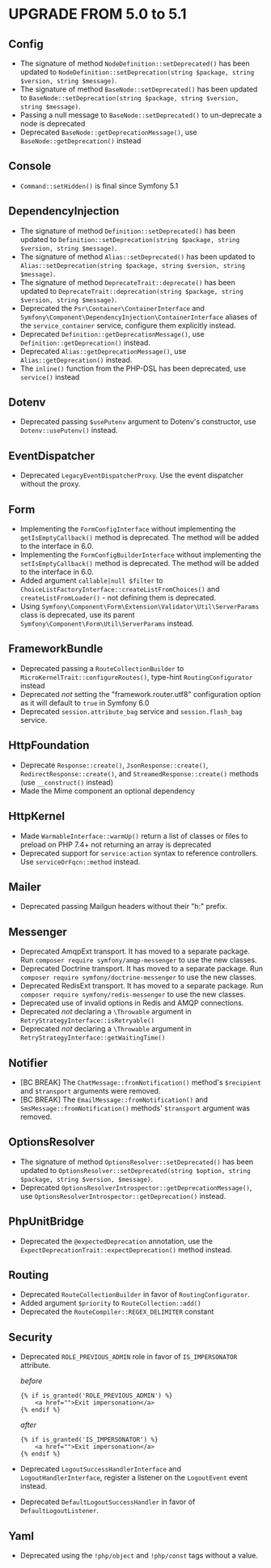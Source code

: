 UPGRADE FROM 5.0 to 5.1
=======================

Config
------

 * The signature of method `NodeDefinition::setDeprecated()` has been updated to `NodeDefinition::setDeprecation(string $package, string $version, string $message)`.
 * The signature of method `BaseNode::setDeprecated()` has been updated to `BaseNode::setDeprecation(string $package, string $version, string $message)`.
 * Passing a null message to `BaseNode::setDeprecated()` to un-deprecate a node is deprecated
 * Deprecated `BaseNode::getDeprecationMessage()`, use `BaseNode::getDeprecation()` instead

Console
-------

 * `Command::setHidden()` is final since Symfony 5.1

DependencyInjection
-------------------

 * The signature of method `Definition::setDeprecated()` has been updated to `Definition::setDeprecation(string $package, string $version, string $message)`.
 * The signature of method `Alias::setDeprecated()` has been updated to `Alias::setDeprecation(string $package, string $version, string $message)`.
 * The signature of method `DeprecateTrait::deprecate()` has been updated to `DeprecateTrait::deprecation(string $package, string $version, string $message)`.
 * Deprecated the `Psr\Container\ContainerInterface` and `Symfony\Component\DependencyInjection\ContainerInterface` aliases of the `service_container` service,
   configure them explicitly instead.
 * Deprecated `Definition::getDeprecationMessage()`, use `Definition::getDeprecation()` instead.
 * Deprecated `Alias::getDeprecationMessage()`, use `Alias::getDeprecation()` instead.
 * The `inline()` function from the PHP-DSL has been deprecated, use `service()` instead

Dotenv
------

 * Deprecated passing `$usePutenv` argument to Dotenv's constructor, use `Dotenv::usePutenv()` instead.

EventDispatcher
---------------

 * Deprecated `LegacyEventDispatcherProxy`. Use the event dispatcher without the proxy.

Form
----

 * Implementing the `FormConfigInterface` without implementing the `getIsEmptyCallback()` method
   is deprecated. The method will be added to the interface in 6.0.
 * Implementing the `FormConfigBuilderInterface` without implementing the `setIsEmptyCallback()` method
   is deprecated. The method will be added to the interface in 6.0.
 * Added argument `callable|null $filter` to `ChoiceListFactoryInterface::createListFromChoices()` and `createListFromLoader()` - not defining them is deprecated.
 * Using `Symfony\Component\Form\Extension\Validator\Util\ServerParams` class is deprecated, use its parent `Symfony\Component\Form\Util\ServerParams` instead.

FrameworkBundle
---------------

 * Deprecated passing a `RouteCollectionBuilder` to `MicroKernelTrait::configureRoutes()`, type-hint `RoutingConfigurator` instead
 * Deprecated *not* setting the "framework.router.utf8" configuration option as it will default to `true` in Symfony 6.0
 * Deprecated `session.attribute_bag` service and `session.flash_bag` service.

HttpFoundation
--------------

 * Deprecate `Response::create()`, `JsonResponse::create()`,
   `RedirectResponse::create()`, and `StreamedResponse::create()` methods (use
   `__construct()` instead)
 * Made the Mime component an optional dependency

HttpKernel
----------

 * Made `WarmableInterface::warmUp()` return a list of classes or files to preload on PHP 7.4+
   not returning an array is deprecated
 * Deprecated support for `service:action` syntax to reference controllers. Use `serviceOrFqcn::method` instead.

Mailer
------

 * Deprecated passing Mailgun headers without their "h:" prefix.

Messenger
---------

 * Deprecated AmqpExt transport. It has moved to a separate package. Run `composer require symfony/amqp-messenger` to use the new classes.
 * Deprecated Doctrine transport. It has moved to a separate package. Run `composer require symfony/doctrine-messenger` to use the new classes.
 * Deprecated RedisExt transport. It has moved to a separate package. Run `composer require symfony/redis-messenger` to use the new classes.
 * Deprecated use of invalid options in Redis and AMQP connections.
 * Deprecated *not* declaring a `\Throwable` argument in `RetryStrategyInterface::isRetryable()`
 * Deprecated *not* declaring a `\Throwable` argument in `RetryStrategyInterface::getWaitingTime()`

Notifier
--------

 * [BC BREAK] The `ChatMessage::fromNotification()` method's `$recipient` and `$transport`
   arguments were removed.
 * [BC BREAK] The `EmailMessage::fromNotification()` and `SmsMessage::fromNotification()`
   methods' `$transport` argument was removed.

OptionsResolver
---------------

 * The signature of method `OptionsResolver::setDeprecated()` has been updated to `OptionsResolver::setDeprecated(string $option, string $package, string $version, $message)`.
 * Deprecated `OptionsResolverIntrospector::getDeprecationMessage()`, use `OptionsResolverIntrospector::getDeprecation()` instead.

PhpUnitBridge
-------------

 * Deprecated the `@expectedDeprecation` annotation, use the `ExpectDeprecationTrait::expectDeprecation()` method instead.

Routing
-------

 * Deprecated `RouteCollectionBuilder` in favor of `RoutingConfigurator`.
 * Added argument `$priority` to `RouteCollection::add()`
 * Deprecated the `RouteCompiler::REGEX_DELIMITER` constant

Security
--------

 * Deprecated `ROLE_PREVIOUS_ADMIN` role in favor of `IS_IMPERSONATOR` attribute.

   *before*
   ```twig
   {% if is_granted('ROLE_PREVIOUS_ADMIN') %}
       <a href="">Exit impersonation</a>
   {% endif %}
   ```

   *after*
   ```twig
   {% if is_granted('IS_IMPERSONATOR') %}
       <a href="">Exit impersonation</a>
   {% endif %}
   ```

 * Deprecated `LogoutSuccessHandlerInterface` and `LogoutHandlerInterface`, register a listener on the `LogoutEvent` event instead.
 * Deprecated `DefaultLogoutSuccessHandler` in favor of `DefaultLogoutListener`.

Yaml
----

 * Deprecated using the `!php/object` and `!php/const` tags without a value.
